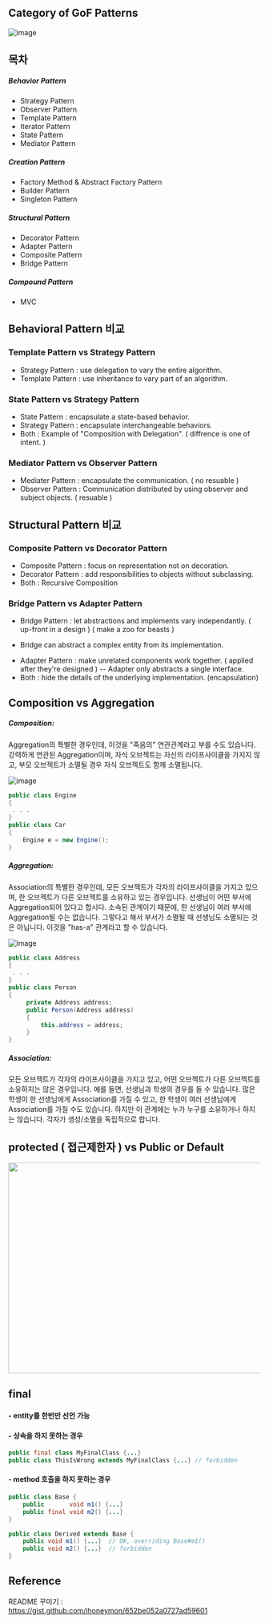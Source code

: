 Category of GoF Patterns
-------------------------

![image](https://user-images.githubusercontent.com/69576676/131095583-69517194-a4d1-4c16-b190-5f90298ca675.png)


목차
-------------------------

##### Behavior Pattern
- Strategy Pattern
- Observer Pattern
- Template Pattern
- Iterator Pattern
- State Pattern
- Mediator Pattern

##### Creation Pattern
- Factory Method & Abstract Factory Pattern
- Builder Pattern
- Singleton Pattern

##### Structural Pattern
- Decorator Pattern
- Adapter Pattern
- Composite Pattern
- Bridge Pattern

##### Compound Pattern
- MVC

Behavioral Pattern 비교
------------------------------------
### Template Pattern vs Strategy Pattern
- Strategy Pattern : use delegation to vary the entire algorithm.
- Template Pattern : use inheritance to vary part of an algorithm.

### State Pattern vs Strategy Pattern 
- State Pattern : encapsulate a state-based behavior.
- Strategy Pattern : encapsulate interchangeable behaviors.
- Both : Example of "Composition with Delegation". ( diffrence is one of intent. )

### Mediator Pattern vs Observer Pattern
- Mediater Pattern : encapsulate the communication. ( no resuable )
- Observer Pattern : Communication distributed by using observer and subject objects. ( resuable )

Structural Pattern 비교
------------------------------------
### Composite Pattern vs Decorator Pattern
- Composite Pattern : focus on representation not on decoration.
- Decorator Pattern : add responsibilities to objects without subclassing.
- Both : Recursive Composition
### Bridge Pattern vs Adapter Pattern
- Bridge Pattern : let abstractions and implements vary independantly. ( up-front in a design ) ( make a zoo for beasts )
+ Bridge can abstract a complex entity from its implementation.
- Adapter Pattern : make unrelated components work together. ( applied after they're designed )
-- Adapter only abstracts a single interface.
- Both : hide the details of the underlying implementation. (encapsulation)



Composition vs Aggregation
---------------------------

##### Composition: 
Aggregation의 특별한 경우인데, 이것을 "죽음의" 연관관계라고 부를 수도 있습니다. 강력하게 연관된 Aggregation이며, 자식 오브젝트는 자신의 라이프사이클을 가지지 않고, 부모 오브젝트가 소멸될 경우 자식 오브젝트도 함께 소멸됩니다.


![image](https://user-images.githubusercontent.com/69576676/131211555-84d97606-1cf6-4c69-9488-9440367729cc.png)

```java
public class Engine
{
 . . . 
}
public class Car
{
    Engine e = new Engine();  
}
```
##### Aggregation: 
Association의 특별한 경우인데, 모든 오브젝트가 각자의 라이프사이클을 가지고 있으며, 한 오브젝트가 다른 오브젝트를 소유하고 있는 경우입니다.
선생님이 어떤 부서에 Aggregation되어 있다고 합시다. 소속된 관계이기 때문에, 한 선생님이 여러 부서에 Aggregation될 수는 없습니다. 그렇다고 해서 부서가 소멸될 때 선생님도 소멸되는 것은 아닙니다. 이것을 "has-a" 관계라고 할 수 있습니다.


![image](https://user-images.githubusercontent.com/69576676/131211585-671c635e-5ab3-4a56-9f04-db27e476bcb5.png)

```java
public class Address
{
 . . .
}
public class Person
{
     private Address address;
     public Person(Address address)
     {
         this.address = address;
     }
}
```
  
##### Association: 
모든 오브젝트가 각자의 라이프사이클을 가지고 있고, 어떤 오브젝트가 다른 오브젝트를 소유하지는 않은 경우입니다.
예를 들면, 선생님과 학생의 경우를 들 수 있습니다. 많은 학생이 한 선생님에게 Association를 가질 수 있고, 한 학생이 여러 선생님에게 Association를 가질 수도 있습니다. 하지만 이 관계에는 누가 누구를 소유하거나 하지는 않습니다. 각자가 생성/소멸을 독립적으로 합니다.


protected ( 접근제한자 ) vs Public or Default
---------------------------
<img src="https://user-images.githubusercontent.com/69576676/131215983-f37f2d93-5a94-4829-8282-a9cc25a3044b.png" width="600" height="420">

final 
------
#### - entity를 한번만 선언 가능
#### - 상속을 하지 못하는 경우
```java
public final class MyFinalClass {...}
public class ThisIsWrong extends MyFinalClass {...} // forbidden
```
#### - method 호출을 하지 못하는 경우
```java
public class Base {
    public       void m1() {...}
    public final void m2() {...}
}

public class Derived extends Base {
    public void m1() {...}  // OK, overriding Base#m1()
    public void m2() {...}  // forbidden
}
```

Reference
----------
README 꾸미기 : https://gist.github.com/ihoneymon/652be052a0727ad59601

